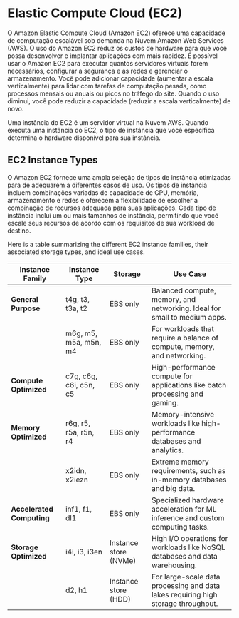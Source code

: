# Elastic Compute Cloud (EC2)

O Amazon Elastic Compute Cloud (Amazon EC2) oferece uma capacidade de computação escalável sob demanda na Nuvem Amazon Web Services (AWS). O uso do Amazon EC2 reduz os custos de hardware para que você possa desenvolver e implantar aplicações com mais rapidez. É possível usar o Amazon EC2 para executar quantos servidores virtuais forem necessários, configurar a segurança e as redes e gerenciar o armazenamento. Você pode adicionar capacidade (aumentar a escala verticalmente) para lidar com tarefas de computação pesada, como processos mensais ou anuais ou picos no tráfego do site. Quando o uso diminui, você pode reduzir a capacidade (reduzir a escala verticalmente) de novo.

Uma instância do EC2 é um servidor virtual na Nuvem AWS. Quando executa uma instância do EC2, o tipo de instância que você especifica determina o hardware disponível para sua instância.

## EC2 Instance Types

O Amazon EC2 fornece uma ampla seleção de tipos de instância otimizadas para de adequarem a diferentes casos de uso. Os tipos de instância incluem combinações variadas de capacidade de CPU, memória, armazenamento e redes e oferecem a flexibilidade de escolher a combinação de recursos adequada para suas aplicações. Cada tipo de instância inclui um ou mais tamanhos de instância, permitindo que você escale seus recursos de acordo com os requisitos de sua workload de destino.

Here is a table summarizing the different EC2 instance families, their associated storage types, and ideal use cases.

| **Instance Family**       | **Instance Type**      | **Storage**           | **Use Case**                                                                      |
| ------------------------- | ---------------------- | --------------------- | --------------------------------------------------------------------------------- |
| **General Purpose**       | t4g, t3, t3a, t2       | EBS only              | Balanced compute, memory, and networking. Ideal for small to medium apps.         |
|                           | m6g, m5, m5a, m5n, m4  | EBS only              | For workloads that require a balance of compute, memory, and networking.          |
| **Compute Optimized**     | c7g, c6g, c6i, c5n, c5 | EBS only              | High-performance compute for applications like batch processing and gaming.       |
| **Memory Optimized**      | r6g, r5, r5a, r5n, r4  | EBS only              | Memory-intensive workloads like high-performance databases and analytics.         |
|                           | x2idn, x2iezn          | EBS only              | Extreme memory requirements, such as in-memory databases and big data.            |
| **Accelerated Computing** | inf1, f1, dl1          | EBS only              | Specialized hardware acceleration for ML inference and custom computing tasks.    |
| **Storage Optimized**     | i4i, i3, i3en          | Instance store (NVMe) | High I/O operations for workloads like NoSQL databases and data warehousing.      |
|                           | d2, h1                 | Instance store (HDD)  | For large-scale data processing and data lakes requiring high storage throughput. |
